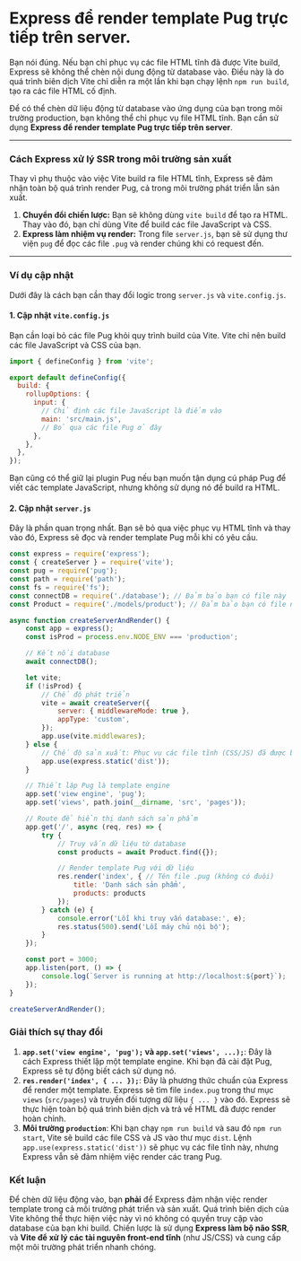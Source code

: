 # Express để render template Pug trực tiếp trên server.

Bạn nói đúng. Nếu bạn chỉ phục vụ các file HTML tĩnh đã được Vite build, Express sẽ không thể chèn nội dung động từ database vào. Điều này là do quá trình biên dịch Vite chỉ diễn ra một lần khi bạn chạy lệnh `npm run build`, tạo ra các file HTML cố định.

Để có thể chèn dữ liệu động từ database vào ứng dụng của bạn trong môi trường production, bạn không thể chỉ phục vụ file HTML tĩnh. Bạn cần sử dụng **Express để render template Pug trực tiếp trên server**.

-----

### **Cách Express xử lý SSR trong môi trường sản xuất**

Thay vì phụ thuộc vào việc Vite build ra file HTML tĩnh, Express sẽ đảm nhận toàn bộ quá trình render Pug, cả trong môi trường phát triển lẫn sản xuất.

1.  **Chuyển đổi chiến lược:** Bạn sẽ không dùng `vite build` để tạo ra HTML. Thay vào đó, bạn chỉ dùng Vite để build các file JavaScript và CSS.
2.  **Express làm nhiệm vụ render:** Trong file `server.js`, bạn sẽ sử dụng thư viện `pug` để đọc các file `.pug` và render chúng khi có request đến.

-----

### **Ví dụ cập nhật**

Dưới đây là cách bạn cần thay đổi logic trong `server.js` và `vite.config.js`.

#### **1. Cập nhật `vite.config.js`**

Bạn cần loại bỏ các file Pug khỏi quy trình build của Vite. Vite chỉ nên build các file JavaScript và CSS của bạn.

```javascript
import { defineConfig } from 'vite';

export default defineConfig({
  build: {
    rollupOptions: {
      input: {
        // Chỉ định các file JavaScript là điểm vào
        main: 'src/main.js',
        // Bỏ qua các file Pug ở đây
      },
    },
  },
});
```

Bạn cũng có thể giữ lại plugin Pug nếu bạn muốn tận dụng cú pháp Pug để viết các template JavaScript, nhưng không sử dụng nó để build ra HTML.

#### **2. Cập nhật `server.js`**

Đây là phần quan trọng nhất. Bạn sẽ bỏ qua việc phục vụ HTML tĩnh và thay vào đó, Express sẽ đọc và render template Pug mỗi khi có yêu cầu.

```javascript
const express = require('express');
const { createServer } = require('vite');
const pug = require('pug');
const path = require('path');
const fs = require('fs');
const connectDB = require('./database'); // Đảm bảo bạn có file này
const Product = require('./models/product'); // Đảm bảo bạn có file này

async function createServerAndRender() {
    const app = express();
    const isProd = process.env.NODE_ENV === 'production';

    // Kết nối database
    await connectDB();

    let vite;
    if (!isProd) {
        // Chế độ phát triển
        vite = await createServer({
            server: { middlewareMode: true },
            appType: 'custom',
        });
        app.use(vite.middlewares);
    } else {
        // Chế độ sản xuất: Phục vụ các file tĩnh (CSS/JS) đã được build
        app.use(express.static('dist'));
    }

    // Thiết lập Pug là template engine
    app.set('view engine', 'pug');
    app.set('views', path.join(__dirname, 'src', 'pages'));

    // Route để hiển thị danh sách sản phẩm
    app.get('/', async (req, res) => {
        try {
            // Truy vấn dữ liệu từ database
            const products = await Product.find({});

            // Render template Pug với dữ liệu
            res.render('index', { // Tên file .pug (không có đuôi)
                title: 'Danh sách sản phẩm',
                products: products
            });
        } catch (e) {
            console.error('Lỗi khi truy vấn database:', e);
            res.status(500).send('Lỗi máy chủ nội bộ');
        }
    });

    const port = 3000;
    app.listen(port, () => {
        console.log(`Server is running at http://localhost:${port}`);
    });
}

createServerAndRender();
```

### **Giải thích sự thay đổi**

1.  **`app.set('view engine', 'pug');` và `app.set('views', ...);`**: Đây là cách Express thiết lập một template engine. Khi bạn đã cài đặt Pug, Express sẽ tự động biết cách sử dụng nó.
2.  **`res.render('index', { ... });`**: Đây là phương thức chuẩn của Express để render một template. Express sẽ tìm file `index.pug` trong thư mục `views` (`src/pages`) và truyền đối tượng dữ liệu `{ ... }` vào đó. Express sẽ thực hiện toàn bộ quá trình biên dịch và trả về HTML đã được render hoàn chỉnh.
3.  **Môi trường `production`**: Khi bạn chạy `npm run build` và sau đó `npm run start`, Vite sẽ build các file CSS và JS vào thư mục `dist`. Lệnh `app.use(express.static('dist'))` sẽ phục vụ các file tĩnh này, nhưng Express vẫn sẽ đảm nhiệm việc render các trang Pug.

### **Kết luận**

Để chèn dữ liệu động vào, bạn **phải** để Express đảm nhận việc render template trong cả môi trường phát triển và sản xuất. Quá trình biên dịch của Vite không thể thực hiện việc này vì nó không có quyền truy cập vào database của bạn khi build. Chiến lược là sử dụng **Express làm bộ não SSR**, và **Vite để xử lý các tài nguyên front-end tĩnh** (như JS/CSS) và cung cấp một môi trường phát triển nhanh chóng.
